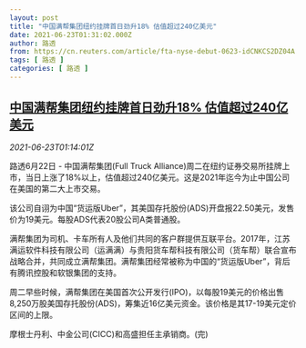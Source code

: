 ```yaml
---
layout: post
title: "中国满帮集团纽约挂牌首日劲升18% 估值超过240亿美元"
date: 2021-06-23T01:31:02.000Z
author: 路透
from: https://cn.reuters.com/article/fta-nyse-debut-0623-idCNKCS2DZ04A
tags: [ 路透 ]
categories: [ 路透 ]
---
```

<!--1624411862000-->
[中国满帮集团纽约挂牌首日劲升18% 估值超过240亿美元](https://cn.reuters.com/article/fta-nyse-debut-0623-idCNKCS2DZ04A)
------

<div>
<div><i>2021-06-23T01:14:01Z</i></div><p>路透6月22日 - 中国满帮集团(Full Truck Alliance)周二在纽约证券交易所挂牌上市，当日上涨了18%以上，估值超过240亿美元。这是2021年迄今为止中国公司在美国的第二大上市交易。</p><p>该公司自诩为中国“货运版Uber”，其美国存托股份(ADS)开盘报22.50美元，发售价为19美元。每股ADS代表20股公司A类普通股。</p><p>满帮集团为司机、卡车所有人及他们共同的客户群提供互联平台。2017年，江苏满运软件科技有限公司（运满满）与贵阳货车帮科技有限公司（货车帮）联合宣布战略合并，共同成立满帮集团。满帮集团经常被称为中国的“货运版Uber”，背后有腾讯控股和软银集团的支持。</p><p>周二早些时候，满帮集团在美国首次公开发行(IPO)，以每股19美元的价格出售8,250万股美国存托股份(ADS)，筹集近16亿美元资金。该价格是其17-19美元定价区间的上限。</p><p>摩根士丹利、中金公司(CICC)和高盛担任主承销商。(完)</p>
</div>
